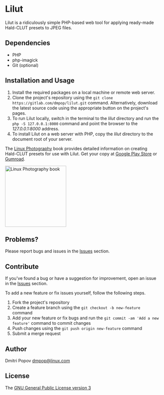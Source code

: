 # Lilut

Lilut is a ridiculously simple PHP-based web tool for applying ready-made Hald-CLUT presets to JPEG files.

## Dependencies

- PHP
- php-imagick
- Git (optional)

## Installation and Usage

1. Install the required packages on a local machine or remote web server.
2. Clone the project's repository using the `git clone https://gitlab.com/dmpop/lilut.git` command. Alternatively, download the latest source code using the appropriate button on the project's pages.
3. To run Lilut locally, switch in the terminal to the _lilut_ directory and  run the `php -S 127.0.0.1:8000` command and point the browser to the _127.0.0.1:8000_ address.
4. To install Lilut on a web server with PHP, copy the _lilut_ directory to the document root of your server.

The [Linux Photography](https://gumroad.com/l/linux-photography) book provides detailed information  on creating Hald-CLUT presets for use with Lilut. Get your copy at [Google Play Store](https://play.google.com/store/books/details/Dmitri_Popov_Linux_Photography?id=cO70CwAAQBAJ) or [Gumroad](https://gumroad.com/l/linux-photography).

<img src="https://i.imgur.com/wBgcfSk.jpg" title="Linux Photography book" width="200"/>

## Problems?

Please report bugs and issues in the [Issues](https://gitlab.com/dmpop/lilut/issues) section.

## Contribute

If you've found a bug or have a suggestion for improvement, open an issue in the [Issues](https://gitlab.com/dmpop/lilut/issues) section.

To add a new feature or fix issues yourself, follow the following steps.

1. Fork the project's repository
2. Create a feature branch using the `git checkout -b new-feature` command
3. Add your new feature or fix bugs and run the `git commit -am 'Add a new feature'` command to commit changes
4. Push changes using the `git push origin new-feature` command
5. Submit a merge request

## Author

Dmitri Popov [dmpop@linux.com](mailto:dmpop@linux.com)

## License

The [GNU General Public License version 3](http://www.gnu.org/licenses/gpl-3.0.en.html)
 
